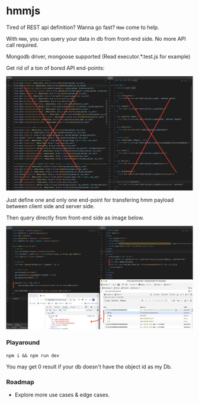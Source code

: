 # hmmjs

Tired of REST api definition? Wanna go fast? `Hmm` come to help.

With `Hmm`, you can query your data in db from front-end side. No more API call required.

Mongodb driver, mongoose supported (Read executor.*.test.js for example)

Get rid of a ton of bored API end-points:

![](assets/images/ordinal.png)

Just define one and only one end-point for transfering hmm payload between client side and server side.

Then query directly from front-end side as image below.

![](assets/images/hmm.png)

### Playaround

`npm i && npm run dev`

You may get 0 result if your db doesn't have the object id as my Db.

### Roadmap
- Explore more use cases & edge cases.
